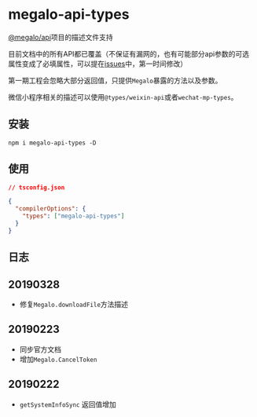 # megalo-api-types

[@megalo/api](https://github.com/megalojs/megalo-api#readme)项目的描述文件支持

目前文档中的所有API都已覆盖（不保证有漏网的，也有可能部分api参数的可选属性变成了必填属性，可以提在[issues](https://github.com/hiNISAL/megalo-api-types/issues)中，第一时间修改）

第一期工程会忽略大部分返回值，只提供`Megalo`暴露的方法以及参数。

微信小程序相关的描述可以使用`@types/weixin-api`或者`wechat-mp-types`。

## 安装

``` shell
npm i megalo-api-types -D
```

## 使用

``` json
// tsconfig.json

{
  "compilerOptions": {
    "types": ["megalo-api-types"]
  }
}
```

## 日志

## 20190328

- 修复`Megalo.downloadFile`方法描述

## 20190223

- 同步官方文档
- 增加`Megalo.CancelToken`

## 20190222

- `getSystemInfoSync` 返回值增加
